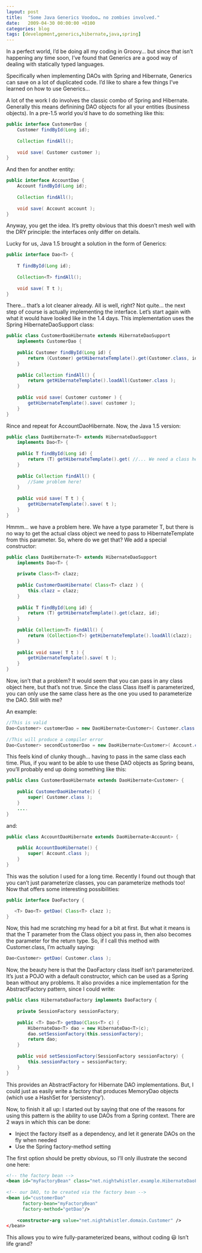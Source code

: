 ```yaml
---
layout: post
title:  "Some Java Generics Voodoo… no zombies involved."
date:   2009-04-30 00:00:00 +0100
categories: blog
tags: [development,generics,hibernate,java,spring]
---
```

In a perfect world, I’d be doing all my coding in Groovy… but since that isn’t happening any time soon, I’ve found that Generics are a good way of dealing with statically typed languages.

Specifically when implementing DAOs with Spring and Hibernate, Generics can save on a lot of duplicated code. I’d like to share a few things I’ve learned on how to use Generics…

A lot of the work I do involves the classic combo of Spring and Hibernate. Generally this means definining DAO objects for all your entities (business objects). In a pre-1.5 world you’d have to do something like this:

```java
public interface CustomerDao {
    Customer findById(Long id);
 
    Collection findAll();
 
    void save( Customer customer );
}
```

And then for another entity:

```java
public interface AccountDao {
    Account findById(Long id);
 
    Collection findAll();
 
    void save( Account account );
}
```

Anyway, you get the idea. It’s pretty obvious that this doesn’t mesh well with the DRY principle: the interfaces only differ on details.

Lucky for us, Java 1.5 brought a solution in the form of Generics:

```java
public interface Dao<T> {
 
    T findById(Long id);
 
    Collection<T> findAll();
 
    void save( T t );
}
```
There… that’s a lot cleaner already. All is well, right? Not quite… the next step of course is actually implementing the interface. Let’s start again with what it would have looked like in the 1.4 days. This implementation uses the Spring HibernateDaoSupport class:

```java
public class CustomerDaoHibernate extends HibernateDaoSupport
    implements CustomerDao {
 
    public Customer findById(Long id) {
        return (Customer) getHibernateTemplate().get(Customer.class, id);
    }
 
    public Collection findAll() {
        return getHibernateTemplate().loadAll(Customer.class );
    }
 
    public void save( Customer customer ) {
        getHibernateTemplate().save( customer );
    }
}
```
Rince and repeat for AccountDaoHibernate. Now, the Java 1.5 version:

```java
public class DaoHibernate<T> extends HibernateDaoSupport
    implements Dao<T> {
 
    public T findById(Long id) {
        return (T) getHibernateTemplate().get( //... We need a class here!
    }
 
    public Collection findAll() {
        //Same problem here!
    }
 
    public void save( T t ) {
        getHibernateTemplate().save( t );
    }
}
```
Hmmm… we have a problem here. We have a type parameter T, but there is no way to get the actual class object we need to pass to HibernateTemplate from this parameter. So, where do we get that? We add a special constructor:

```java
public class DaoHibernate<T> extends HibernateDaoSupport
    implements Dao<T> {
 
    private Class<T> clazz;
 
    public CustomerDaoHibernate( Class<T> clazz ) {
        this.clazz = clazz;
    }
 
    public T findById(Long id) {
        return (T) getHibernateTemplate().get(clazz, id);
    }
 
    public Collection<T> findAll() {
        return (Collection<T>) getHibernateTemplate().loadAll(clazz);
    }
 
    public void save( T t ) {
        getHibernateTemplate().save( t );
    }
}
```

Now, isn’t that a problem? It would seem that you can pass in any class object here, but that’s not true. Since the class Class itself is parameterized, you can only use the same class here as the one you used to parameterize the DAO. Still with me?

An example:

```java
//This is valid
Dao<Customer> customerDao = new DaoHibernate<Customer>( Customer.class );
 
//This will produce a compiler error
Dao<Customer> secondCustomerDao = new DaoHibernate<Customer>( Account.class );
```

This feels kind of clunky though… having to pass in the same class each time. Plus, if you want to be able to use these DAO objects as Spring beans, you’ll probably end up doing something like this:

```java
public class CustomerDaoHibernate extends DaoHibernate<Customer> {
 
    public CustomerDaoHibernate() {
        super( Customer.class );
    }
    ....
}
```

and:

```java
public class AccountDaoHibernate extends DaoHibernate<Account> {
 
    public AccountDaoHibernate() {
        super( Account.class );
    }
}
```

This was the solution I used for a long time. Recently I found out though that you can’t just parameterize classes, you can parameterize methods too!
Now that offers some interesting possibilities:

 
 ```java
public interface DaoFactory {
 
    <T> Dao<T> getDao( Class<T> clazz );
}
```

Now, this had me scratching my head for a bit at first. But what it means is that the T parameter from the Class object you pass in, then also becomes the parameter for the return type. So, if I call this method with Customer.class, I’m actually saying:

```java
Dao<Customer> getDao( Customer.class );
```

Now, the beauty here is that the DaoFactory class itself isn’t parameterized. It’s just a POJO with a default constructor, which can be used as a Spring bean without any problems. It also provides a nice implementation for the AbstractFactory pattern, since I could write:

```java
public class HibernateDaoFactory implements DaoFactory {
 
    private SessionFactory sessionFactory;
 
    public <T> Dao<T> getDao(Class<T> c) {
        HibernateDao<T> dao = new HibernateDao<T>(c);
        dao.setSessionFactory(this.sessionFactory);
        return dao;
    }
 
    public void setSessionFactory(SessionFactory sessionFactory) {
        this.sessionFactory = sessionFactory;
    }
}
```

This provides an AbstractFactory for Hibernate DAO implementations. But, I could just as easily write a factory that produces MemoryDao objects (which use a HashSet for ‘persistency’).

Now, to finish it all up: I started out by saying that one of the reasons for using this pattern is the ability to use DAOs from a Spring context. There are 2 ways in which this can be done:

  * Inject the factory itself as a dependency, and let it generate DAOs on the fly when needed
  * Use the Spring factory-method setting

The first option should be pretty obvious, so I’ll only illustrate the second one here:
 
```xml
<!-- the factory bean -->
<bean id="myFactoryBean" class="net.nightwhistler.example.HibernateDaoFactory" />
 
<!-- our DAO, to be created via the factory bean -->
<bean id="customerDao"
      factory-bean="myFactoryBean"
      factory-method="getDao"/>
 
    <constructor-arg value="net.nightwhistler.domain.Customer" />
</bean>
```

This allows you to wire fully-parameterized beans, without coding 😃 Isn’t life grand?
